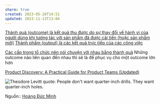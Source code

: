 ```yaml
---
share: true
created: 2023-05-26T14:51
updated: 2023-11-13T13:04
---
```

[Thành quả (outcome) là kết quả thu được do sự thay đổi về hành vi của người dùng khi tương tác với sản phẩm đã được cải tiến (hoặc sản phẩm mới)](./Th%C3%A0nh%20qu%E1%BA%A3%20(outcome)%20l%C3%A0%20k%E1%BA%BFt%20qu%E1%BA%A3%20thu%20%C4%91%C6%B0%E1%BB%A3c%20do%20s%E1%BB%B1%20thay%20%C4%91%E1%BB%95i%20v%E1%BB%81%20h%C3%A0nh%20vi%20c%E1%BB%A7a%20ng%C6%B0%E1%BB%9Di%20d%C3%B9ng%20khi%20t%C6%B0%C6%A1ng%20t%C3%A1c%20v%E1%BB%9Bi%20s%E1%BA%A3n%20ph%E1%BA%A9m%20%C4%91%C3%A3%20%C4%91%C6%B0%E1%BB%A3c%20c%E1%BA%A3i%20ti%E1%BA%BFn%20(ho%E1%BA%B7c%20s%E1%BA%A3n%20ph%E1%BA%A9m%20m%E1%BB%9Bi).md) 
[Thành phẩm (output) là các kết quả trực tiếp của các công việc](./Th%C3%A0nh%20ph%E1%BA%A9m%20(output)%20l%C3%A0%20c%C3%A1c%20k%E1%BA%BFt%20qu%E1%BA%A3%20tr%E1%BB%B1c%20ti%E1%BA%BFp%20c%E1%BB%A7a%20c%C3%A1c%20c%C3%B4ng%20vi%E1%BB%87c.md)


[Các cấp trong tổ chức nên nói chuyện với nhau bằng thành quả](./C%C3%A1c%20c%E1%BA%A5p%20trong%20t%E1%BB%95%20ch%E1%BB%A9c%20n%C3%AAn%20n%C3%B3i%20chuy%E1%BB%87n%20v%E1%BB%9Bi%20nhau%20b%E1%BA%B1ng%20th%C3%A0nh%20qu%E1%BA%A3.md)
Những outcome nào liên quan đến nhau thì sẽ là để phục vụ cho một outcome lớn hơn

[Product Discovery: A Practical Guide for Product Teams (Updated)](https://herbig.co/product-discovery/#)

![Theodore Levitt quote: People don't want quarter-inch drills. They want quarter-inch holes.](https://www.azquotes.com/picture-quotes/quote-people-don-t-want-quarter-inch-drills-they-want-quarter-inch-holes-theodore-levitt-71-2-0244.jpg)

Nguồn:: [Hoàng Đức Minh](../../../%CE%9E%20Ngu%E1%BB%93n/Qu%E1%BA%A3n%20l%C3%BD%20d%E1%BB%B1%20%C3%A1n,%20ph%C3%A1t%20tri%E1%BB%83n%20s%E1%BA%A3n%20ph%E1%BA%A9m,%20x%C3%A2y%20d%E1%BB%B1ng%20t%E1%BB%95%20ch%E1%BB%A9c/Ho%C3%A0ng%20%C4%90%E1%BB%A9c%20Minh.md)

